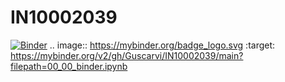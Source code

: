 # IN10002039
[![Binder](https://mybinder.org/badge_logo.svg)](https://mybinder.org/v2/gh/Guscarvi/IN10002039/main?filepath=00_00_binder.ipynb)
.. image:: https://mybinder.org/badge_logo.svg
 :target: https://mybinder.org/v2/gh/Guscarvi/IN10002039/main?filepath=00_00_binder.ipynb
